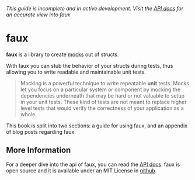 *This guide is incomplete and in active development. Visit the [API
docs] for an accurate view into faux*

# faux

**faux** is a library to create [mocks] out of structs.

With faux you can stub the behavior of your structs during tests, thus
allowing you to write readable and maintainable unit tests.

> Mocking is a powerful technique to write repeatable **unit**
> tests. Mocks let you focus on a particular system or component by
> mocking the dependencies underneath that may be hard or not valuable
> to setup in your unit tests. These kind of tests are not meant to
> replace higher level tests that would verify the correctness of your
> application as a whole.

This book is split into two sections: a guide for using faux, and an
appendix of blog posts regarding faux.

## More Information

For a deeper dive into the api of faux, you can read the [API
docs]. faux is open source and it is available under an MIT License in
[github].

[mocks]: https://martinfowler.com/articles/mocksArentStubs.html
[API docs]: https://docs.rs/faux/
[github]: https://github.com/nrxus/faux/
